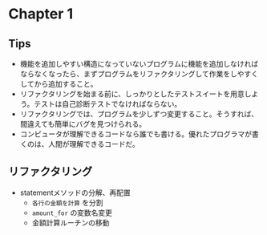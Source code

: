 # Chapter 1
## Tips
- 機能を追加しやすい構造になっていないプログラムに機能を追加しなければならなくなったら、まずプログラムをリファクタリングして作業をしやすくしてから追加すること。
- リファクタリングを始まる前に、しっかりとしたテストスイートを用意しよう。テストは自己診断テストでなければならない。
- リファクタリングでは、プログラムを少しずつ変更すること。そうすれば、間違えても簡単にバグを見つけられる。
- コンピュータが理解できるコードなら誰でも書ける。優れたプログラマが書くのは、人間が理解できるコードだ。
## リファクタリング
- statementメソッドの分解、再配置
  - `各行の金額を計算` を分割
  - `amount_for` の変数名変更
  - 金額計算ルーチンの移動

